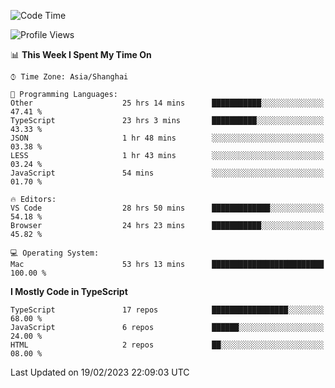 <!--START_SECTION:waka-->
![Code Time](http://img.shields.io/badge/Code%20Time-3%2C832%20hrs%2044%20mins-blue)

![Profile Views](http://img.shields.io/badge/Profile%20Views-1-blue)

📊 **This Week I Spent My Time On** 

```text
⌚︎ Time Zone: Asia/Shanghai

💬 Programming Languages: 
Other                    25 hrs 14 mins      ███████████░░░░░░░░░░░░░░   47.41 % 
TypeScript               23 hrs 3 mins       ██████████░░░░░░░░░░░░░░░   43.33 % 
JSON                     1 hr 48 mins        ░░░░░░░░░░░░░░░░░░░░░░░░░   03.38 % 
LESS                     1 hr 43 mins        ░░░░░░░░░░░░░░░░░░░░░░░░░   03.24 % 
JavaScript               54 mins             ░░░░░░░░░░░░░░░░░░░░░░░░░   01.70 % 

🔥 Editors: 
VS Code                  28 hrs 50 mins      █████████████░░░░░░░░░░░░   54.18 % 
Browser                  24 hrs 23 mins      ███████████░░░░░░░░░░░░░░   45.82 % 

💻 Operating System: 
Mac                      53 hrs 13 mins      █████████████████████████   100.00 % 

```

**I Mostly Code in TypeScript** 

```text
TypeScript               17 repos            █████████████████░░░░░░░░   68.00 % 
JavaScript               6 repos             ██████░░░░░░░░░░░░░░░░░░░   24.00 % 
HTML                     2 repos             ██░░░░░░░░░░░░░░░░░░░░░░░   08.00 % 

```



 Last Updated on 19/02/2023 22:09:03 UTC
<!--END_SECTION:waka-->

